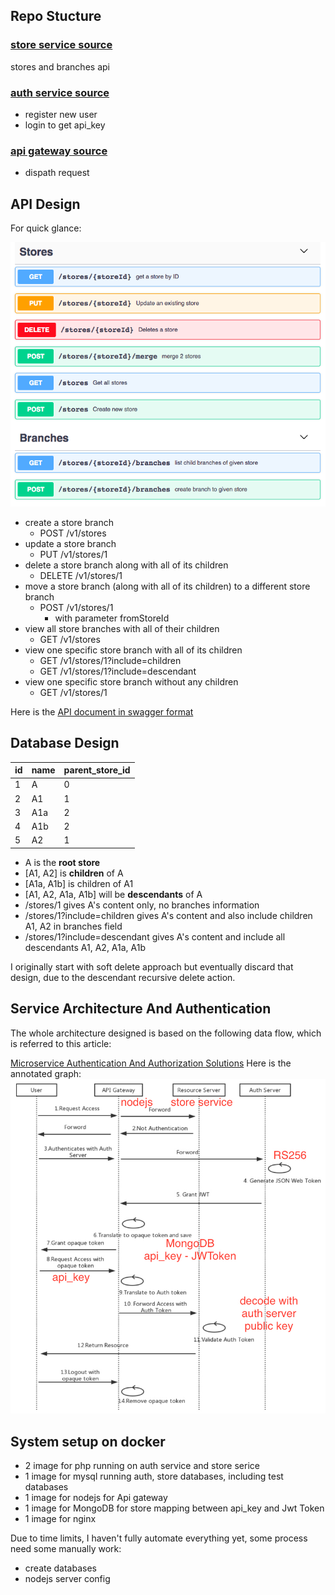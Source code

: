 ## Repo Stucture

### [store service source](https://github.com/rickwxc/microservice-lumen-nodejs-docker/blob/master/www/stores-and-branches/)
stores and branches api

### [auth service source](https://github.com/rickwxc/microservice-lumen-nodejs-docker/blob/master/www/auth/)
* register new user
* login to get api_key

### [api gateway source](https://github.com/rickwxc/microservice-lumen-nodejs-docker/blob/master/api-gateway/)
* dispath request

## API Design
For quick glance:

![Image of stores](https://github.com/rickwxc/microservice-lumen-nodejs-docker/blob/master/docs/images/stores-shot.png)

* create a store branch
  - POST /v1/stores
* update a store branch
  - PUT /v1/stores/1
* delete a store branch along with all of its children
  - DELETE /v1/stores/1
* move a store branch (along with all of its children) to a different store branch
  - POST /v1/stores/1 
    * with parameter fromStoreId
* view all store branches with all of their children
  - GET /v1/stores
* view one specific store branch with all of its children
  - GET /v1/stores/1?include=children
  - GET /v1/stores/1?include=descendant
* view one specific store branch without any children
  - GET /v1/stores/1

Here is the [API document in swagger format](https://github.com/rickwxc/microservice-lumen-nodejs-docker/blob/master/docs/swaggers/stores/stores.yaml)

## Database Design

id | name | parent_store_id
------------ | ------------- | -------------
1 | A | 0
2 | A1 | 1
3 | A1a | 2
4 | A1b | 2
5 | A2 | 1

* A is the **root store**
* [A1, A2] is **children** of A
* [A1a, A1b] is children of A1
* [A1, A2, A1a, A1b] will be **descendants** of A
* /stores/1 gives A's content only, no branches information
* /stores/1?include=children gives A's content and also include children A1, A2 in branches field 
* /stores/1?include=descendant gives A's content and include all descendants A1, A2, A1a, A1b

I originally start with soft delete approach but eventually discard that design, due to the descendant recursive delete action.

## Service Architecture And Authentication


The whole architecture designed is based on the following data flow, which is referred to this article: 

[Microservice Authentication And Authorization Solutions](https://medium.com/tech-tajawal/microservice-authentication-and-authorization-solutions-e0e5e74b248a)
Here is the annotated graph:
![Image of Auth](https://github.com/rickwxc/microservice-lumen-nodejs-docker/blob/master/docs/images/api.jpg)

## System setup on docker 
* 2 image for php running on auth service and store serice
* 1 image for mysql running auth, store databases, including test databases
* 1 image for nodejs for Api gateway
* 1 image for MongoDB for store mapping between api_key and Jwt Token
* 1 image for nginx

Due to time limits, I haven't fully automate everything yet, some process need some manually 
work:

* create databases
* nodejs server config
